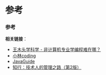 # 参考

### 参考

**相关链接**：

* [王木头学科学 - 非计算机专业学编程难在哪？](https://www.bilibili.com/video/BV123411p7rf/?spm\_id\_from=333.999.0.0\&vd\_source=0a2a7bbb315efb16fa0d35b69437bbbb)
* [小林coding](https://xiaolincoding.com/)
* [JavaGuide](https://javaguide.cn/)
* [知行：技术人的管理之路（第2版）](https://weread.qq.com/web/bookDetail/c3032820813ab8038g014ada)
